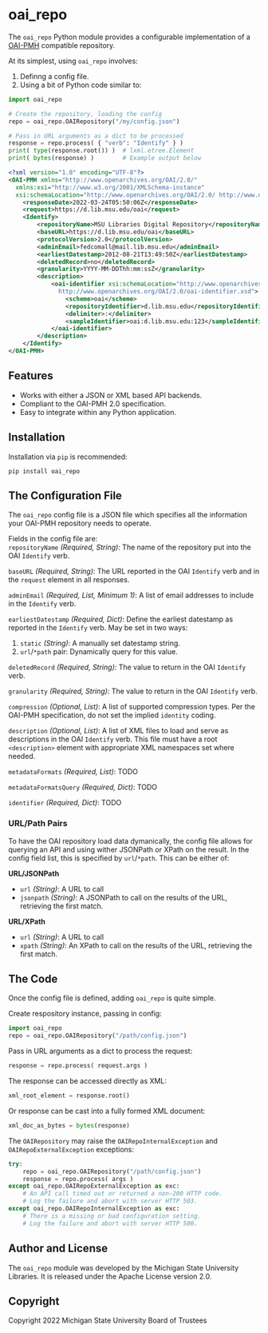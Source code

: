 # oai_repo
The `oai_repo` Python module provides a configurable implementation of a
[OAI-PMH](http://openarchives.org/OAI/openarchivesprotocol.html) compatible repository.

At its simplest, using `oai_repo` involves:
1. Definng a config file.
2. Using a bit of Python code similar to:
```python
import oai_repo

# Create the repository, loading the config
repo = oai_repo.OAIRepository("/my/config.json")

# Pass in URL arguments as a dict to be processed
response = repo.process( { "verb": "Identify" } )
print( type(response.root()) )  # lxml.etree.Element
print( bytes(response) )        # Example output below
```
```xml
<?xml version="1.0" encoding="UTF-8"?>
<OAI-PMH xmlns="http://www.openarchives.org/OAI/2.0/"
  xmlns:xsi="http://www.w3.org/2001/XMLSchema-instance"
  xsi:schemaLocation="http://www.openarchives.org/OAI/2.0/ http://www.openarchives.org/OAI/2.0/OAI-PMH.xsd">
    <responseDate>2022-03-24T05:50:06Z</responseDate>
    <request>https://d.lib.msu.edu/oai</request>
    <Identify>
        <repositoryName>MSU Libraries Digital Repository</repositoryName>
        <baseURL>https://d.lib.msu.edu/oai</baseURL>
        <protocolVersion>2.0</protocolVersion>
        <adminEmail>fedcomall@mail.lib.msu.edu</adminEmail>
        <earliestDatestamp>2012-08-21T13:49:50Z</earliestDatestamp>
        <deletedRecord>no</deletedRecord>
        <granularity>YYYY-MM-DDThh:mm:ssZ</granularity>
        <description>
            <oai-identifier xsi:schemaLocation="http://www.openarchives.org/OAI/2.0/oai-identifier
              http://www.openarchives.org/OAI/2.0/oai-identifier.xsd">
                <scheme>oai</scheme>
                <repositoryIdentifier>d.lib.msu.edu</repositoryIdentifier>
                <delimiter>:</delimiter>
                <sampleIdentifier>oai:d.lib.msu.edu:123</sampleIdentifier>
            </oai-identifier>
        </description>
    </Identify>
</OAI-PMH>
```

## Features
* Works with either a JSON or XML based API backends.
* Compliant to the OAI-PMH 2.0 specification.
* Easy to integrate within any Python application.

## Installation
Installation via `pip` is recommended:
```
pip install oai_repo
```

## The Configuration File
The `oai_repo` config file is a JSON file which specifies all the information your OAI-PMH repository needs to operate.

Fields in the config file are:  
`repositoryName` _(Required, String)_: The name of the repository put into the OAI `Identify` verb.

`baseURL` _(Required, String)_: The URL reported in the OAI `Identify` verb and in the `request` element in all responses.

`adminEmail` _(Required, List, Minimum 1)_: A list of email addresses to include in the `Identify` verb.

`earliestDatestamp` _(Required, Dict)_: Define the earliest datestamp as reported in the `Identify` verb. May be set in two ways:

1. `static` _(String)_: A manually set datestamp string.
2. `url`/`*path` pair: Dynamically query for this value.

`deletedRecord` _(Required, String)_: The value to return in the OAI `Identify` verb.

`granularity` _(Required, String)_: The value to return in the OAI `Identify` verb.

`compression` _(Optional, List)_: A list of supported compression types. Per the OAI-PMH specification, do not set the implied `identity` coding.

`description` _(Optional, List)_: A list of XML files to load and serve as descriptions in the OAI `Identify` verb. This file must have a root `<description>` element with appropriate XML namespaces set where needed.

`metadataFormats` _(Required, List)_: TODO

`metadataFormatsQuery` _(Required, Dict)_: TODO

`identifier` _(Required, Dict)_: TODO

### URL/Path Pairs
To have the OAI repository load data dymanically, the config file allows for
querying an API and using wither JSONPath or XPath on the result. In the config
field list, this is specified by `url`/`*path`. This can be either of:  

**URL/JSONPath**  
* `url` _(String)_: A URL to call
* `jsonpath` _(String)_: A JSONPath to call on the results of the URL, retrieving the first match.

**URL/XPath**  
* `url` _(String)_: A URL to call
* `xpath` _(String)_: An XPath to call on the results of the URL, retrieving the first match.

## The Code
Once the config file is defined, adding `oai_repo` is quite simple.

Create respository instance, passing in config:
```python
import oai_repo
repo = oai_repo.OAIRepository("/path/config.json")
```

Pass in URL arguments as a dict to process the request:
```python
response = repo.process( request.args )
```

The response can be accessed directly as XML:
```python
xml_root_element = response.root()
```

Or response can be cast into a fully formed XML document:
```python
xml_doc_as_bytes = bytes(response)
```

The `OAIRepository` may raise the `OAIRepoInternalException`
and `OAIRepoExternalException` exceptions:
```python
try:
    repo = oai_repo.OAIRepository("/path/config.json")
    response = repo.process( args )
except oai_repo.OAIRepoExternalException as exc:
    # An API call timed out or returned a non-200 HTTP code.
    # Log the failure and abort with server HTTP 503.
except oai_repo.OAIRepoInternalException as exc:
    # There is a missing or bad configuration setting.
    # Log the failure and abort with server HTTP 500.
```

## Author and License
The `oai_repo` module was developed by the Michigan State University Libraries.
It is released under the Apache License version 2.0.

## Copyright
Copyright 2022 Michigan State University Board of Trustees
